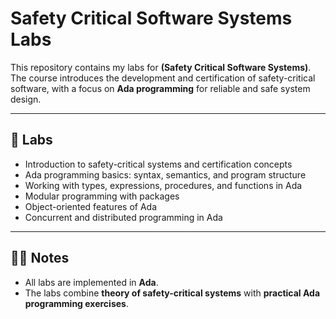 # Safety Critical Software Systems Labs

This repository contains my labs for **(Safety Critical Software Systems)**.  
The course introduces the development and certification of safety-critical software, with a focus on **Ada programming** for reliable and safe system design.

---

## 📂 Labs
- Introduction to safety-critical systems and certification concepts  
- Ada programming basics: syntax, semantics, and program structure  
- Working with types, expressions, procedures, and functions in Ada  
- Modular programming with packages  
- Object-oriented features of Ada  
- Concurrent and distributed programming in Ada  

---

## 👨‍💻 Notes
- All labs are implemented in **Ada**.  
- The labs combine **theory of safety-critical systems** with **practical Ada programming exercises**.  
